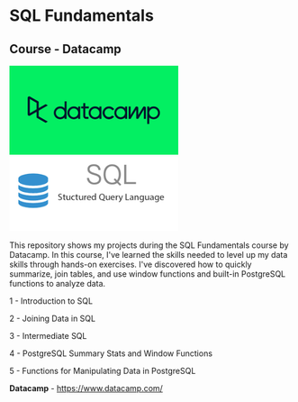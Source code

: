 # SQL Fundamentals
## Course - Datacamp

<img src="https://github.com/raquelcolares/SQL-Fundamentals_Datacamp/blob/main/datacamp%20logo.png" width="300">    <img src="https://github.com/raquelcolares/SQL-Fundamentals_Datacamp/blob/main/sql-image.png" width="300">

This repository shows my projects during the SQL Fundamentals course by Datacamp.
In this course, I've learned the skills needed to level up my data skills through hands-on exercises. I've discovered how to quickly summarize, join tables, and use window functions and built-in PostgreSQL functions to analyze data.

1 - Introduction to SQL

2 - Joining Data in SQL

3 - Intermediate SQL

4 - PostgreSQL Summary Stats and Window Functions

5 - Functions for Manipulating Data in PostgreSQL





**Datacamp** - https://www.datacamp.com/



